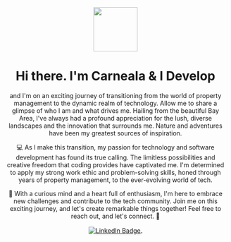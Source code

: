 

<div style="text-align: center;">
  <div id="header">
    <img src="https://media.giphy.com/media/Vf3ZKdillTMOOaOho0/giphy.gif" width="100"/>
  </div>
  <h1>Hi there. I'm Carneala & I Develop</h1>
  <p>and I'm on an exciting journey of transitioning from the world of property management to the dynamic realm of technology. Allow me to share a glimpse of who I am and what drives me. Hailing from the beautiful Bay Area, I've always had a profound appreciation for the lush, diverse landscapes and the innovation that surrounds me. Nature and adventures have been my greatest sources of inspiration.</p>
  
  <p>💻 As I make this transition, my passion for technology and software development has found its true calling. The limitless possibilities and creative freedom that coding provides have captivated me. I'm determined to apply my strong work ethic and problem-solving skills, honed through years of property management, to the ever-evolving world of tech.</p>
  
  <p>🌟 With a curious mind and a heart full of enthusiasm, I'm here to embrace new challenges and contribute to the tech community. Join me on this exciting journey, and let's create remarkable things together! Feel free to reach out, and let's connect. 🚀</p>
  
  <div id="badges">
    <a href="http://www.linkedin.com/in/carneala-odom/">
      <img src="https://img.shields.io/badge/LinkedIn-blue?style=for-the-badge&logo=linkedin&logoColor=blue" alt="LinkedIn Badge" align="center"/>
    </a>
    <img src="https://komarev.com/ghpvc/?username=Carny94&style=flat-square&color=blue" alt="" align="center"/>
  </div>
</div>

